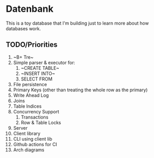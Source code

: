 # Datenbank

This is a toy database that I'm building just to learn more about how databases work.

## TODO/Priorities

1) ~B+ Tre~
2) Simple parser & executor for:
    1) ~CREATE TABLE~
    2) ~INSERT INTO~
    3) SELECT FROM
3) File persistence
4) Primary Keys (other than treating the whole row as the primary)
5) Write Ahead Log
6) Joins
7) Table Indices
8) Concurrency Support
    1) Transactions
    2) Row & Table Locks
9) Server
10) Client library
11) CLI using client lib
12) Github actions for CI
13) Arch diagrams
